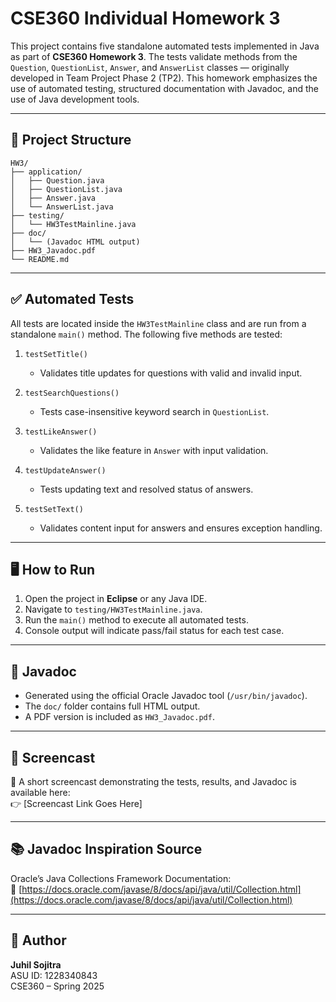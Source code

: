 # CSE360 Individual Homework 3

This project contains five standalone automated tests implemented in Java as part of **CSE360 Homework 3**. The tests validate methods from the `Question`, `QuestionList`, `Answer`, and `AnswerList` classes — originally developed in Team Project Phase 2 (TP2). This homework emphasizes the use of automated testing, structured documentation with Javadoc, and the use of Java development tools.

---

## 📁 Project Structure

```
HW3/
├── application/
│   ├── Question.java
│   ├── QuestionList.java
│   ├── Answer.java
│   └── AnswerList.java
├── testing/
│   └── HW3TestMainline.java
├── doc/
│   └── (Javadoc HTML output)
├── HW3_Javadoc.pdf
└── README.md
```

---

## ✅ Automated Tests

All tests are located inside the `HW3TestMainline` class and are run from a standalone `main()` method. The following five methods are tested:

1. `testSetTitle()`  
   - Validates title updates for questions with valid and invalid input.

2. `testSearchQuestions()`  
   - Tests case-insensitive keyword search in `QuestionList`.

3. `testLikeAnswer()`  
   - Validates the like feature in `Answer` with input validation.

4. `testUpdateAnswer()`  
   - Tests updating text and resolved status of answers.

5. `testSetText()`  
   - Validates content input for answers and ensures exception handling.

---

## 🖥️ How to Run

1. Open the project in **Eclipse** or any Java IDE.
2. Navigate to `testing/HW3TestMainline.java`.
3. Run the `main()` method to execute all automated tests.
4. Console output will indicate pass/fail status for each test case.

---

## 📄 Javadoc

- Generated using the official Oracle Javadoc tool (`/usr/bin/javadoc`).
- The `doc/` folder contains full HTML output.
- A PDF version is included as `HW3_Javadoc.pdf`.

---

## 📎 Screencast

🎥 A short screencast demonstrating the tests, results, and Javadoc is available here:  
👉 [Screencast Link Goes Here]

---

## 📚 Javadoc Inspiration Source

Oracle’s Java Collections Framework Documentation:  
🔗 [https://docs.oracle.com/javase/8/docs/api/java/util/Collection.html](https://docs.oracle.com/javase/8/docs/api/java/util/Collection.html)

---

## 👤 Author

**Juhil Sojitra**  
ASU ID: 1228340843  
CSE360 – Spring 2025
